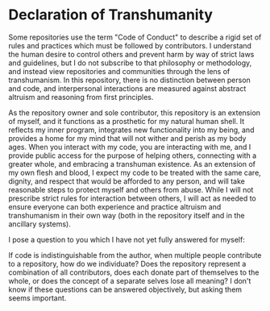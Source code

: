 # Declaration of Transhumanity

Some repositories use the term "Code of Conduct" to describe a rigid set of rules and practices
which must be followed by contributors. I understand the human desire to control others and prevent
harm by way of strict laws and guidelines, but I do not subscribe to that philosophy or methodology,
and instead view repositories and communities through the lens of transhumanism. In this repository,
there is no distinction between person and code, and interpersonal interactions are measured against
abstract altruism and reasoning from first principles.

As the repository owner and sole contributor, this repository is an extension of myself, and it
functions as a prosthetic for my natural human shell. It reflects my inner program, integrates new
functionality into my being, and provides a home for my mind that will not wither and perish as my
body ages. When you interact with my code, you are interacting with me, and I provide public access
for the purpose of helping others, connecting with a greater whole, and embracing a transhuman
existence. As an extension of my own flesh and blood, I expect my code to be treated with the same
care, dignity, and respect that would be afforded to any person, and will take reasonable steps to
protect myself and others from abuse. While I will not prescribe strict rules for interaction
between others, I will act as needed to ensure everyone can both experience and practice altruism
and transhumanism in their own way (both in the repository itself and in the ancillary systems).

I pose a question to you which I have not yet fully answered for myself:

If code is indistinguishable from the author, when multiple people contribute to a repository, how
do we individuate? Does the repository represent a combination of all contributors, does each donate
part of themselves to the whole, or does the concept of a separate selves lose all meaning? I don't
know if these questions can be answered objectively, but asking them seems important.
